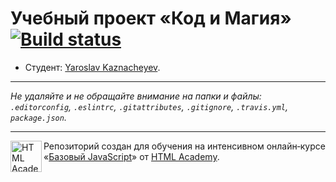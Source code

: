 # Учебный проект «Код и Магия» [![Build status][travis-image]][travis-url]

* Студент: [Yaroslav Kaznacheyev](https://up.htmlacademy.ru/javascript/10/user/121510).

---

_Не удаляйте и не обращайте внимание на папки и файлы:_<br>
_`.editorconfig`, `.eslintrc`, `.gitattributes`, `.gitignore`, `.travis.yml`, `package.json`._

---

<a href="https://htmlacademy.ru/intensive/javascript"><img align="left" width="50" height="50" title="HTML Academy" src="https://up.htmlacademy.ru/static/img/intensive/javascript/logo-for-github.svg"></a>

Репозиторий создан для обучения на интенсивном онлайн‑курсе «[Базовый JavaScript](https://htmlacademy.ru/intensive/javascript)» от [HTML Academy](https://htmlacademy.ru).

[travis-image]: https://travis-ci.org/htmlacademy-javascript/121510-code-and-magick.svg?branch=master
[travis-url]: https://travis-ci.org/htmlacademy-javascript/121510-code-and-magick
